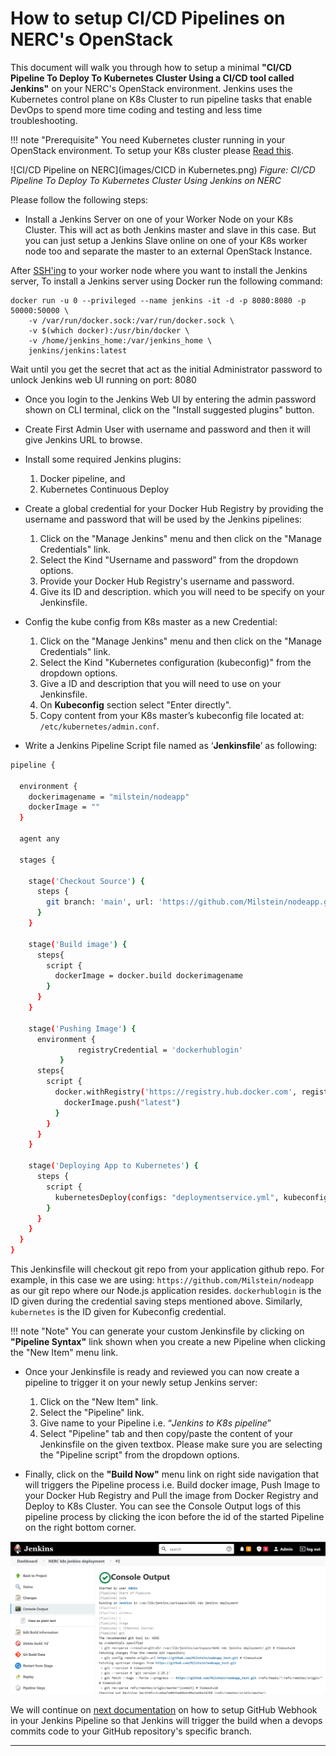 # How to setup CI/CD Pipelines on NERC's OpenStack

This document will walk you through how to setup a minimal **"CI/CD Pipeline To Deploy
To Kubernetes Cluster Using a CI/CD tool called Jenkins"** on your NERC's OpenStack
environment. Jenkins uses the Kubernetes control plane on K8s Cluster to run pipeline
tasks that enable DevOps to spend more time coding and testing and less time
troubleshooting.

!!! note "Prerequisite"
    You need Kubernetes cluster running in your OpenStack environment. To setup your
    K8s cluster please [Read this](/openstack/kubernetes/kubernetes/).

![CI/CD Pipeline on NERC](images/CICD in Kubernetes.png)
*Figure: CI/CD Pipeline To Deploy To Kubernetes Cluster Using Jenkins on NERC*

Please follow the following steps:

- Install a Jenkins Server on one of your Worker Node on your K8s Cluster. This will
act as both Jenkins master and slave in this case. But you can just setup a Jenkins
Slave online on one of your K8s worker node too and separate the master to an external
OpenStack Instance.

After [SSH'ing](../create-and-connect-to-the-VM/bastion-host-based-ssh/index.md)
to your worker node where you want to install the Jenkins server, To install a
Jenkins server using Docker run the following command:

```ssh
docker run -u 0 --privileged --name jenkins -it -d -p 8080:8080 -p 50000:50000 \
    -v /var/run/docker.sock:/var/run/docker.sock \
    -v $(which docker):/usr/bin/docker \
    -v /home/jenkins_home:/var/jenkins_home \
    jenkins/jenkins:latest
```

Wait until you get the secret that act as the initial Administrator password to
unlock Jenkins web UI running on port: 8080

- Once you login to the Jenkins Web UI by entering the admin password shown on CLI
terminal, click on the "Install suggested plugins" button.

- Create First Admin User with username and password and then it will give Jenkins
URL to browse.

- Install some required Jenkins plugins:
    1. Docker pipeline, and
    2. Kubernetes Continuous Deploy

- Create a global credential for your Docker Hub Registry by providing the username
and password that will be used by the Jenkins pipelines:

    1. Click on the "Manage Jenkins" menu and then click on the "Manage Credentials"
    link.
    2. Select the Kind "Username and password" from the dropdown options.
    3. Provide your Docker Hub Registry's username and password.
    4. Give its ID and description. which you will need to be specify on your Jenkinsfile.

- Config the kube config from K8s master as a new Credential:

    1. Click on the "Manage Jenkins" menu and then click on the "Manage Credentials"
    link.
    2. Select the Kind "Kubernetes configuration (kubeconfig)" from the dropdown
    options.
    3. Give a ID and description that you will need to use on your Jenkinsfile.
    4. On **Kubeconfig** section select "Enter directly".
    5. Copy content from your K8s master’s kubeconfig file located at: `/etc/kubernetes/admin.conf`.

- Write a Jenkins Pipeline Script file named as ‘**Jenkinsfile**’ as following:

```sh
pipeline {

  environment {
    dockerimagename = "milstein/nodeapp"
    dockerImage = ""
  }

  agent any

  stages {

    stage('Checkout Source') {
      steps {
        git branch: 'main', url: 'https://github.com/Milstein/nodeapp.git'
      }
    }

    stage('Build image') {
      steps{
        script {
          dockerImage = docker.build dockerimagename
        }
      }
    }

    stage('Pushing Image') {
      environment {
               registryCredential = 'dockerhublogin'
           }
      steps{
        script {
          docker.withRegistry('https://registry.hub.docker.com', registryCredential){
            dockerImage.push("latest")
          }
        }
      }
    }

    stage('Deploying App to Kubernetes') {
      steps {
        script {
          kubernetesDeploy(configs: "deploymentservice.yml", kubeconfigId: "kubernetes")
        }
      }
    }
  }
}
```

This Jenkinsfile will checkout git repo from your application github repo. For
example, in this case we are using: `https://github.com/Milstein/nodeapp` as
our git repo where our Node.js application resides. `dockerhublogin` is the ID
given during the credential saving steps mentioned above. Similarly, `kubernetes`
is the ID given for Kubeconfig credential.

!!! note "Note"
    You can generate your custom Jenkinsfile by clicking on **"Pipeline Syntax"**
    link shown when you create a new Pipeline when clicking the "New Item" menu link.

- Once your Jenkinsfile is ready and reviewed you can now create a pipeline to
trigger it on your newly setup Jenkins server:

    1. Click on the "New Item" link.
    2. Select the "Pipeline" link.
    3. Give name to your Pipeline i.e. “*Jenkins to K8s pipeline*”
    4. Select "Pipeline" tab and then copy/paste the content of your Jenkinsfile
    on the given textbox. Please make sure you are selecting the "Pipeline script"
    from the dropdown options.

- Finally, click on the **"Build Now"** menu link on right side navigation that will
triggers the Pipeline process i.e. Build docker image, Push Image to your Docker
Hub Registry and Pull the image from Docker Registry and Deploy to K8s Cluster.
You can see the Console Output logs of this pipeline process by clicking the icon
before the id of the started Pipeline on the right bottom corner.

![Jenkins console](images/Jenkins-console.png)

We will continue on [next documentation](integrate-your-GitHub-repository.md) on
how to setup GitHub Webhook in your Jenkins Pipeline so that Jenkins will trigger
the build when a devops commits code to your GitHub repository's specific branch.

---
